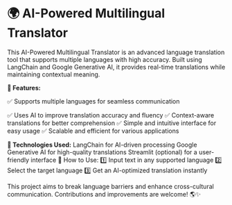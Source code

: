 # 🌍 AI-Powered Multilingual Translator
 This AI-Powered Multilingual Translator is an advanced language translation tool that supports multiple languages with high accuracy. Built using LangChain and Google Generative AI, it provides real-time translations while maintaining contextual meaning.

**🔹 Features:**

✅ Supports multiple languages for seamless communication

✅ Uses AI to improve translation accuracy and fluency
✅ Context-aware translations for better comprehension
✅ Simple and intuitive interface for easy usage
✅ Scalable and efficient for various applications

**🔧 Technologies Used:**
LangChain for AI-driven processing
Google Generative AI for high-quality translations
Streamlit (optional) for a user-friendly interface
🚀 How to Use:
1️⃣ Input text in any supported language
2️⃣ Select the target language
3️⃣ Get an AI-optimized translation instantly

This project aims to break language barriers and enhance cross-cultural communication. Contributions and improvements are welcome! 🌎✨
